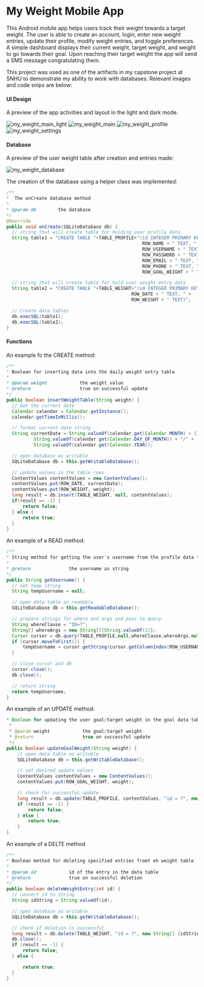 # My Weight Mobile App

This Android mobile app helps users track their weight towards a target weight. The user is able to create an account, login, enter new weight entries, update their profile, modify weight entries, and toggle preferences. A simple dashboard displays their current weight, target weight, and weight to go towards their goal. Upon reaching their target weight the app will send a SMS message congratulating them. 

This project was used as one of the artifacts in my capstone project at SNHU to demonstrate my ability to work with databases. Relevant images and code snips are below:

#### UI Design
A preview of the app activities and layout in the light and dark mode.

![my_weight_main_light](https://user-images.githubusercontent.com/33650498/115187308-ec4e6a80-a097-11eb-876f-cec492d50a27.JPG)
![my_weight_main](https://user-images.githubusercontent.com/33650498/115187325-f53f3c00-a097-11eb-8361-561fbb987d56.JPG)
![my_weight_profile](https://user-images.githubusercontent.com/33650498/115187371-0e47ed00-a098-11eb-9e4f-0fd0137f4c2c.JPG)
![my_weight_settings](https://user-images.githubusercontent.com/33650498/115187397-1738be80-a098-11eb-8733-19793e12b142.JPG)


#### Database
A preview of the user weight table after creation and entries made:

![my_weight_database](https://user-images.githubusercontent.com/33650498/115186630-ead07280-a096-11eb-96ee-db73b598fac7.JPG)

The creation of the database using a helper class was implemented:

```Java
/**
*  The onCreate database method
*
* @param db        the database
*/
@Override
public void onCreate(SQLiteDatabase db) {
  // string that will create table for holding user profile data
  String table1 = "CREATE TABLE "+TABLE_PROFILE+"(id INTEGER PRIMARY KEY AUTOINCREMENT, " +
                                                  ROW_NAME + " TEXT, " +
                                                  ROW_USERNAME + " TEXT, " +
                                                  ROW_PASSWORD + " TEXT, " +
                                                  ROW_EMAIL + " TEXT, " +
                                                  ROW_PHONE + " TEXT, " +
                                                  ROW_GOAL_WEIGHT + " TEXT)";

  // string that will create table for hold user weight entry data
  String table2 = "CREATE TABLE "+TABLE_WEIGHT+"(id INTEGER PRIMARY KEY AUTOINCREMENT, " +
                                              ROW_DATE + " TEXT, " +
                                              ROW_WEIGHT + " TEXT)";

  // Create data tables
  db.execSQL(table1);
  db.execSQL(table2);
}

```

#### Functions

An example fo the CREATE method:

```Java
/**
* Boolean for inserting data into the daily weight entry table
*
* @param weight            the weight value
* @return                  true on successful update
*/
public boolean insertWeightTable(String weight) {
  // Get the current date
  Calendar calendar = Calendar.getInstance();
  calendar.getTimeInMillis();

  // format current date string
  String currentDate = String.valueOf(calendar.get(Calendar.MONTH) + 1) + "/" +
          String.valueOf(calendar.get(Calendar.DAY_OF_MONTH)) + "/" +
          String.valueOf(calendar.get(Calendar.YEAR));

  // open database as writable
  SQLiteDatabase db = this.getWritableDatabase();

  // update values in the table rows
  ContentValues contentValues = new ContentValues();
  contentValues.put(ROW_DATE, currentDate);
  contentValues.put(ROW_WEIGHT, weight);
  long result = db.insert(TABLE_WEIGHT, null, contentValues);
  if(result == -1) {
      return false;
  } else {
      return true;
  }
}
```


An example of a READ method:

```Java
/**
* String method for getting the user's username from the profile data table
*
* @return              the username as string
*/
public String getUsername() {
  // set temp string
  String tempUsername = null;

  // open data table as readable
  SQLiteDatabase db = this.getReadableDatabase();

  // prepare strings for where and args and pass to query
  String whereClause = "ID=?";
  String[] whereArgs = new String[]{String.valueOf(1)};
  Cursor cursor = db.query(TABLE_PROFILE,null,whereClause,whereArgs,null,null,null);
  if (cursor.moveToFirst()) {
      tempUsername = cursor.getString(cursor.getColumnIndex(ROW_USERNAME));
  }

  // close cursor and db
  cursor.close();
  db.close();

  // return string
  return tempUsername;
}
```

An example of an UPDATE method:

```Java
* Boolean for updating the user goal/target weight in the goal data table
 *
 * @param weight            the goal/target weight
 * @return                  true on successful update
 */
public boolean updateGoalWeight(String weight) {
    // open data table as writable
    SQLiteDatabase db = this.getWritableDatabase();

    // set desired update values
    ContentValues contentValues = new ContentValues();
    contentValues.put(ROW_GOAL_WEIGHT, weight);

    // check for successful update
    long result = db.update(TABLE_PROFILE, contentValues, "id = ?", new String[]{"1"});
    if (result == -1) {
        return false;
    } else {
        return true;
    }
}
```

An example of a DELTE method

```Java
/**
* Boolean method for deleting specified entries fromt eh weight table
*
* @param id            id of the entry in the data table
* @return              true on successful deletion
*/
public boolean deleteWeightEntry(int id) {
  // convert id to string
  String idString = String.valueOf(id);

  // open database as writable
  SQLiteDatabase db = this.getWritableDatabase();

  // check if deletion is successful
  long result = db.delete(TABLE_WEIGHT, "id = ?", new String[] {idString} );
  db.close();
  if (result == -1) {
      return false;
  } else {

      return true;
  }
}
```
